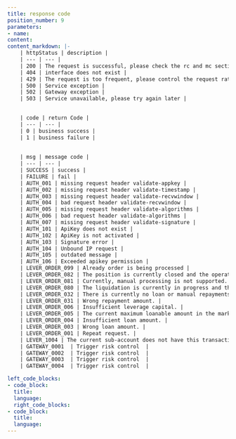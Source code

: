 ```yaml
---
title: response code
position_number: 9
parameters:
- name:
content:
content_markdown: |-
    | httpStatus | description |
    | --- | --- |
    | 200 | The request is successful, please check the rc and mc sections further |
    | 404 | interface does not exist |
    | 429 | The request is too frequent, please control the request rate according to the speed limit requirement |
    | 500 | Service exception |
    | 502 | Gateway exception |
    | 503 | Service unavailable, please try again later |
    

    | code | return Code |
    | --- | --- |
    | 0 | business success |
    | 1 | business failure |
    
    
    | msg | message code |
    | --- | --- |
    | SUCCESS | success |
    | FAILURE | fail |
    | AUTH_001 | missing request header validate-appkey |
    | AUTH_002 | missing request header validate-timestamp |
    | AUTH_003 | missing request header validate-recvwindow |
    | AUTH_004 | bad request header validate-recvwindow |
    | AUTH_005 | missing request header validate-algorithms |
    | AUTH_006 | bad request header validate-algorithms |
    | AUTH_007 | missing request header validate-signature |
    | AUTH_101 | ApiKey does not exist |
    | AUTH_102 | ApiKey is not activated |
    | AUTH_103 | Signature error |
    | AUTH_104 | Unbound IP request |
    | AUTH_105 | outdated message |
    | AUTH_106 | Exceeded apikey permission |
    | LEVER_ORDER_099 | Already order is being processed |
    | LEVER_ORDER_082 | The position is currently closed and the operation is not supported for the time being. |
    | LEVER_ORDER_081 | Currently, manual processing is not supported. |
    | LEVER_ORDER_080 | The liquidation is currently in progress and the operation is not supported for the time being. |
    | LEVER_ORDER_032 | There is currently no loan or manual repayments can't be made. Please try again. |
    | LEVER_ORDER_031 | Wrong repayment amount. |
    | LEVER_ORDER_006 | Insufficient leverage capital. |
    | LEVER_ORDER_005 | The current maximum loanable amount in the market is insufficient. |
    | LEVER_ORDER_004 | Insufficient loan amount. |
    | LEVER_ORDER_003 | Wrong loan amount. |
    | LEVER_ORDER_001 | Repeat request. |
    | LEVER_1004 | The current sub-account does not have this transaction permission. |
    | GATEWAY_0001  | Trigger risk control  |
    | GATEWAY_0002  | Trigger risk control  |
    | GATEWAY_0003  | Trigger risk control  |
    | GATEWAY_0004  | Trigger risk control  |  

left_code_blocks:
- code_block:
  title:
  language:
  right_code_blocks:
- code_block:
  title:
  language:
---
```



